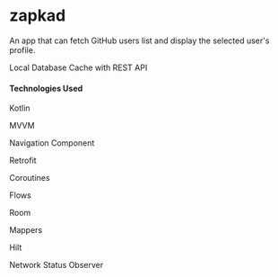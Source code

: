 # zapkad
An app that can fetch GitHub users list and display the selected user's profile.

Local Database Cache with REST API 

#### Technologies Used ####

Kotlin

MVVM

Navigation Component

Retrofit

Coroutines

Flows

Room

Mappers

Hilt

Network Status Observer

